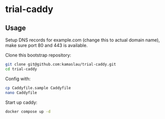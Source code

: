 # trial-caddy

## Usage

Setup DNS records for example.com (change this to actual domain name), make sure port 80 and 443 is available.

Clone this bootstrap repository:

```bash
git clone git@github.com:kamaslau/trial-caddy.git
cd trial-caddy
```

Config with:

```bash
cp Caddyfile.sample Caddyfile
nano Caddyfile
```

Start up caddy:

```bash
docker compose up -d
```
